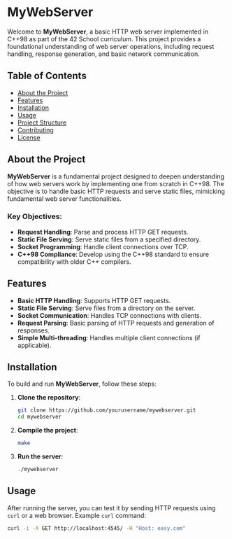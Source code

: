 # MyWebServer

Welcome to **MyWebServer**, a basic HTTP web server implemented in C++98 as part of the 42 School curriculum. This project provides a foundational understanding of web server operations, including request handling, response generation, and basic network communication.

## Table of Contents

- [About the Project](#about-the-project)
- [Features](#features)
- [Installation](#installation)
- [Usage](#usage)
- [Project Structure](#project-structure)
- [Contributing](#contributing)
- [License](#license)

## About the Project

**MyWebServer** is a fundamental project designed to deepen understanding of how web servers work by implementing one from scratch in C++98. The objective is to handle basic HTTP requests and serve static files, mimicking fundamental web server functionalities.

### Key Objectives:
- **Request Handling**: Parse and process HTTP GET requests.
- **Static File Serving**: Serve static files from a specified directory.
- **Socket Programming**: Handle client connections over TCP.
- **C++98 Compliance**: Develop using the C++98 standard to ensure compatibility with older C++ compilers.

## Features

- **Basic HTTP Handling**: Supports HTTP GET requests.
- **Static File Serving**: Serve files from a directory on the server.
- **Socket Communication**: Handles TCP connections with clients.
- **Request Parsing**: Basic parsing of HTTP requests and generation of responses.
- **Simple Multi-threading**: Handles multiple client connections (if applicable).

## Installation

To build and run **MyWebServer**, follow these steps:

1. **Clone the repository**:
    ```bash
    git clone https://github.com/yourusername/mywebserver.git
    cd mywebserver
    ```

2. **Compile the project**:
    ```bash
    make
    ```

3. **Run the server**:
    ```bash
    ./mywebserver
    ```

## Usage

After running the server, you can test it by sending HTTP requests using `curl` or a web browser. Example `curl` command:

```bash
curl -i -X GET http://localhost:4545/ -H "Host: easy.com"
